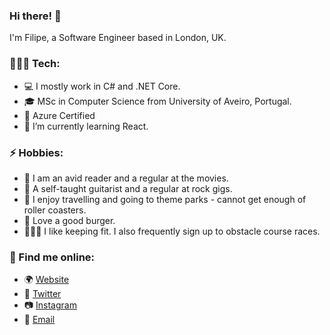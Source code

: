 ### Hi there! 👋
I'm Filipe, a Software Engineer based in London, UK.

### 👨🏻‍💻 Tech:
- 💻 I mostly work in C# and .NET Core.
- 🎓 MSc in Computer Science from University of Aveiro, Portugal.
- 📜 Azure Certified
- 🌱 I’m currently learning React.

### ⚡ Hobbies:
- 💎 I am an avid reader and a regular at the movies.
- 🎸 A self-taught guitarist and a regular at rock gigs.
- 🎢 I enjoy travelling and going to theme parks - cannot get enough of roller coasters.
- 🍔 Love a good burger.
- 🏋🏻‍♂️ I like keeping fit. I also frequently sign up to obstacle course races.

### 🔭 Find me online:
- 🌍 [Website](https://www.fmendo.com)
- 🐤 [Twitter](https://www.twitter.com/fmmendo)
- 📷 [Instagram](https://www.instagram.com/fmmendo)
- 📧 [Email](mailto:me@fmendo.com)

<!--
**fmmendo/fmmendo** is a ✨ _special_ ✨ repository because its `README.md` (this file) appears on your GitHub profile.

Here are some ideas to get you started:

- 🔭 I’m currently working on ...
- 🌱 I’m currently learning ...
- 👯 I’m looking to collaborate on ...
- 🤔 I’m looking for help with ...
- 💬 Ask me about ...
- 📫 How to reach me: ...
- 😄 Pronouns: ...
- ⚡ Fun fact: ...
-->
